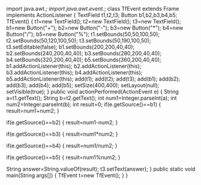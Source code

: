 import java.awt.*;
import java.awt.event.*;
class TfEvent extends Frame implements ActionListener
{
TextField t1,t2,t3;
Button b1,b2,b3,b4,b5;
TfEvent()
{
t1=new TextField();
t2=new TextField();
t3=new TextField();
b1=new Button("+");
b2=new Button("-");
b3=new Button("*");
b4=new Button("/");
b5=new Button("%");
t1.setBounds(50,50,100,50);
t2.setBounds(50,120,100,50);
t3.setBounds(50,190,100,50);
t3.setEditable(false);
b1.setBounds(200,200,40,40);
b2.setBounds(240,200,40,40);
b3.setBounds(280,200,40,40);
b4.setBounds(320,200,40,40);
b5.setBounds(360,200,40,40);
b1.addActionListener(this);
b2.addActionListener(this);
b3.addActionListener(this);
b4.addActionListener(this);
b5.addActionListener(this);
add(t1);
add(t2);
add(t3);
add(b1);
add(b2);
add(b3);
add(b4);
add(b5);
setSize(400,400);
setLayout(null);
setVisible(true);
}
public void actionPerformed(ActionEvent e)
{
String a=t1.getText();
String b=t2.getText();
int num1=Integer.parseInt(a);
int num2=Integer.parseInt(b);
int result=0;
if(e.getSource()==b1)
{
result=num1+num2;
}

if(e.getSource()==b2)
{
result=num1-num2;
}

if(e.getSource()==b3)
{
result=num1*num2;
}

if(e.getSource()==b4)
{
result=num1/num2;
}

if(e.getSource()==b5)
{
result=num1%num2;
}


String answer=String.valueOf(result);
t3.setText(answer);
}
public static void main(String args[])
{
TfEvent t=new TfEvent();
}
}
